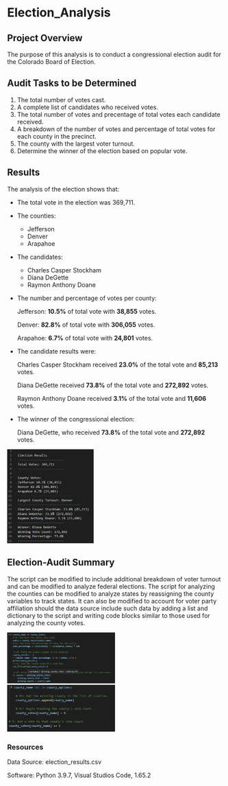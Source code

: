 # Election_Analysis

## Project Overview
The purpose of this analysis is to conduct a congressional election audit for the Colorado Board of Election.

## Audit Tasks to be Determined
1. The total number of votes cast.
2. A complete list of candidates who received votes.
3. The total number of votes and precentage of total votes each candidate received.
4. A breakdown of the number of votes and percentage of total votes for each county in the precinct.
5. The county with the largest voter turnout.
6. Determine the winner of the election based on popular vote.

## Results
The analysis of the election shows that:
- The total vote in the election was 369,711.
- The counties:
    - Jefferson
    - Denver
    - Arapahoe
     
- The candidates:
    - Charles Casper Stockham
    - Diana DeGette
    - Raymon Anthony Doane
    
    
- The number and percentage of votes per county:

    Jefferson: **10.5%** of total vote with **38,855** votes.
    
    Denver: **82.8%** of total vote with **306,055** votes.
    
    Arapahoe: **6.7%** of total vote with **24,801** votes.
    
    
- The candidate results were:

    Charles Casper Stockham received **23.0%** of the total vote and **85,213** votes.
    
    Diana DeGette received **73.8%** of the total vote and **272,892** votes.
    
    Raymon Anthony Doane received **3.1%** of the total vote and **11,606** votes.
    
- The winner of the congressional election:
 
    Diana DeGette, who received **73.8%** of the total vote and **272,892** votes.
    
<img src="https://github.com/courtneysims/Election_Analysis/blob/9f23f2427923777e8712c55b0a4eaf34655f0058/Resources/Election%20Results.png" width="40%">
     
## Election-Audit Summary
The script can be modified to include additional breakdown of voter turnout and can be modified to analyze federal elections. The script for analyzing the counties can be modified to analyze states by reassigning the county variables to track states. It can also be modified to account for voter party affiliation should the data source include such data by adding a list and dictionary to the script and writing code blocks similar to those used for analyzing the county votes. 

<img src="https://github.com/courtneysims/Election_Analysis/blob/9f23f2427923777e8712c55b0a4eaf34655f0058/Resources/county_vote_script.png" width="50%">

<img src="https://github.com/courtneysims/Election_Analysis/blob/9f23f2427923777e8712c55b0a4eaf34655f0058/Resources/county_tracking_script.png" width="50%">

### Resources
Data Source: election_results.csv

Software: Python 3.9.7, Visual Studios Code, 1.65.2
